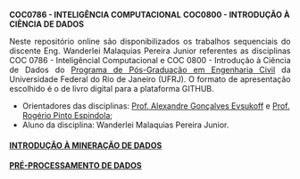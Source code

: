 **COC0786 - INTELIGÊNCIA COMPUTACIONAL**
**COC0800 - INTRODUÇÃO À CIÊNCIA DE DADOS**

<p style='text-align: justify;'>Neste repositório online são disponibilizados os trabalhos sequenciais do discente Eng. Wanderlei Malaquias Pereira Junior referentes as disciplinas COC 0786 - Inteligêncial Computacional e COC 0800 - Introdução à Ciência de Dados do <a href="http://www.coc.ufrj.br/pt/">Programa de Pós-Graduação em Engenharia Civil</a> da Universidade Federal do Rio de Janeiro (UFRJ). O formato de apresentação escolhido é o de livro digital para a plataforma GITHUB.</p>
  
- Orientadores das disciplinas: [Prof. Alexandre Gonçalves Evsukoff](http://lattes.cnpq.br/6443456845137235) e [Prof. Rogério Pinto Espindola](http://lattes.cnpq.br/8968151880884493);
- Aluno da disciplina: Wanderlei Malaquias Pereira Junior.


#### [INTRODUÇÃO À MINERAÇÃO DE DADOS](https://wmpjrufg.github.io/CIV254-UFSCar/mineração1.html)
#### [PRÉ-PROCESSAMENTO DE DADOS](https://wmpjrufg.github.io/CIV254-UFSCar/mineração2.html)

